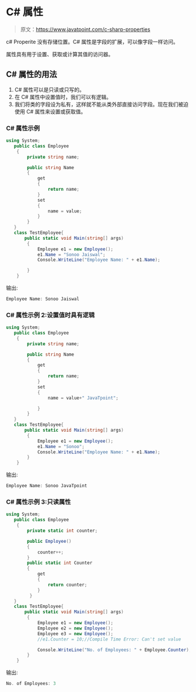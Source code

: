 # C# 属性

> 原文：<https://www.javatpoint.com/c-sharp-properties>

c# Properite 没有存储位置。C# 属性是字段的扩展，可以像字段一样访问。

属性具有用于设置、获取或计算其值的访问器。

## C# 属性的用法

1.  C# 属性可以是只读或只写的。
2.  在 C# 属性中设置值时，我们可以有逻辑。
3.  我们将类的字段设为私有，这样就不能从类外部直接访问字段。现在我们被迫使用 C# 属性来设置或获取值。

### C# 属性示例

```cs
using System;
   public class Employee
    {
        private string name;

        public string Name
        {
            get
            {
                return name;
            }
            set
            {
                name = value;
            }
        }
   }
   class TestEmployee{
       public static void Main(string[] args)
        {
            Employee e1 = new Employee();
            e1.Name = "Sonoo Jaiswal";
            Console.WriteLine("Employee Name: " + e1.Name);

        }
    }

```

输出:

```cs
Employee Name: Sonoo Jaiswal

```

### C# 属性示例 2:设置值时具有逻辑

```cs
using System;
   public class Employee
    {
        private string name;

        public string Name
        {
            get
            {
                return name;
            }
            set
            {
                name = value+" JavaTpoint";

            }
        }
   }
   class TestEmployee{
       public static void Main(string[] args)
        {
            Employee e1 = new Employee();
            e1.Name = "Sonoo";
            Console.WriteLine("Employee Name: " + e1.Name);
        }
    }

```

输出:

```cs
Employee Name: Sonoo JavaTpoint

```

### C# 属性示例 3:只读属性

```cs
using System;
   public class Employee
    {
        private static int counter;

        public Employee()
        {
            counter++;
        }
        public static int Counter
        {
            get
            {
                return counter;
            }
         }
   }
   class TestEmployee{
       public static void Main(string[] args)
        {
            Employee e1 = new Employee();
            Employee e2 = new Employee();
            Employee e3 = new Employee();
            //e1.Counter = 10;//Compile Time Error: Can't set value

            Console.WriteLine("No. of Employees: " + Employee.Counter);
        }
    }

```

输出:

```cs
No. of Employees: 3

```